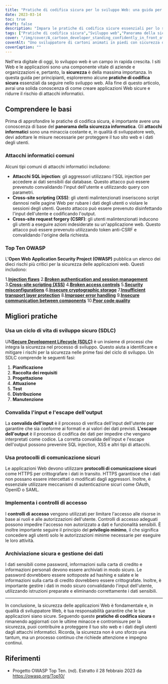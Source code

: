 ```yaml
---
title: "Pratiche di codifica sicura per lo sviluppo Web: una guida per principianti"
date: 2023-03-14
toc: true
draft: false
description: "Impara le pratiche di codifica sicure essenziali per lo sviluppo web per creare applicazioni web sicure e ridurre il rischio di attacchi informatici."
tags: ["Pratiche di codifica sicura","Sviluppo web","Panorama della sicurezza informatica","Primi dieci OWASP","Attacchi SQL Injection","XSS","CSRF","Ciclo di vita dello sviluppo sicuro","Convalida input","Uscita in uscita","Protocolli di comunicazione sicura","Controlli di accesso","Archiviazione e gestione dei dati","Minimo privilegio","Hashing delle password","Crittografia dei dati","Dichiarazioni preparate","Dati sensibili","Attacchi informatici","Sicurezza Web"]
cover: "/img/cover/A_cartoon_developer_standing_confidently_in_front_of_a_shield.png"
coverAlt: "Uno sviluppatore di cartoni animati in piedi con sicurezza davanti a uno scudo con il simbolo di un lucchetto mentre tiene in mano un laptop."
coverCaption: ""
---
```


Nell'era digitale di oggi, lo sviluppo web è un campo in rapida crescita. I siti Web e le applicazioni sono una componente vitale di aziende e organizzazioni e, pertanto, la **sicurezza** è della massima importanza. In questa guida per principianti, esploreremo alcune **pratiche di codifica sicura** essenziali da seguire nello sviluppo web. Alla fine di questo articolo, avrai una solida conoscenza di come creare applicazioni Web sicure e ridurre il rischio di attacchi informatici.

## Comprendere le basi

Prima di approfondire le pratiche di codifica sicura, è importante avere una conoscenza di base del **panorama della sicurezza informatica**. Gli **attacchi informatici** sono una minaccia costante e, in qualità di sviluppatore web, devi adottare le misure necessarie per proteggere il tuo sito web e i dati degli utenti.

### Attacchi informatici comuni

Alcuni tipi comuni di attacchi informatici includono:

- **Attacchi SQL injection**: gli aggressori utilizzano l'SQL injection per accedere ai dati sensibili dai database. Questo attacco può essere prevenuto convalidando l'input dell'utente e utilizzando query con parametri.
- **Cross-site scripting (XSS)**: gli utenti malintenzionati inseriscono script dannosi nelle pagine Web per rubare i dati degli utenti o violare le sessioni degli utenti. Questo attacco può essere prevenuto disinfettando l'input dell'utente e codificando l'output.
- **Cross-site request forgery (CSRF)**: gli utenti malintenzionati inducono gli utenti a eseguire azioni indesiderate su un'applicazione web. Questo attacco può essere prevenuto utilizzando token anti-CSRF e convalidando l'origine della richiesta.

### Top Ten OWASP

L'**Open Web Application Security Project (OWASP)** pubblica un elenco dei dieci rischi più critici per la sicurezza delle applicazioni web. Questi includono:

1.[**Injection flaws**](https://owasp.org/www-community/Injection_Flaws)
2.[**Broken authentication and session management**](https://owasp.org/www-project-top-ten/2017/A2_2017-Broken_Authentication.html)
3.[**Cross-site scripting (XSS)**](https://owasp.org/www-project-top-ten/2017/A7_2017-Cross-Site_Scripting_(XSS).html)
4.[**Broken access controls**](https://owasp.org/www-project-top-ten/2017/A5_2017-Broken_Access_Control.html)
5.[**Security misconfigurations**](https://owasp.org/www-project-top-ten/2017/A6_2017-Security_Misconfiguration.html)
6.[**Insecure cryptographic storage**](https://owasp.deteact.com/cheat/cheatsheets/Cryptographic_Storage_Cheat_Sheet.html)
7.[**Insufficient transport layer protection**](https://owasp.org/www-project-mobile-top-10/2014-risks/m3-insufficient-transport-layer-protection)
8.[**Improper error handling**](https://owasp.org/www-community/Improper_Error_Handling)
9.[**Insecure communication between components**](https://owasp.org/www-project-mobile-top-10/2016-risks/m3-insecure-communication)
10.[**Poor code quality**](https://owasp.org/www-project-mobile-top-10/2016-risks/m7-client-code-quality)

## Migliori pratiche

### Usa un ciclo di vita di sviluppo sicuro (SDLC)

UN[**Secure Development Lifecycle (SDLC)**](https://en.wikipedia.org/wiki/Systems_development_life_cycle) è un insieme di processi che integra la sicurezza nel processo di sviluppo. Questo aiuta a identificare e mitigare i rischi per la sicurezza nelle prime fasi del ciclo di sviluppo. Un SDLC comprende le seguenti fasi:

1. **Pianificazione**
2. **Raccolta dei requisiti**
3. **Progettazione**
4. **Attuazione**
5. **Test**
6. **Distribuzione**
7. **Manutenzione**

### Convalida l'input e l'escape dell'output

La **convalida dell'input** è il processo di verifica dell'input dell'utente per garantire che sia conforme ai formati e ai valori dei dati previsti. **L'escape dell'output** è il processo di codifica dei dati per impedire che vengano interpretati come codice. La corretta convalida dell'input e l'escape dell'output possono prevenire SQL injection, XSS e altri tipi di attacchi.

### Usa protocolli di comunicazione sicuri

Le applicazioni Web devono utilizzare **protocolli di comunicazione sicuri** come HTTPS per crittografare i dati in transito. HTTPS garantisce che i dati non possano essere intercettati o modificati dagli aggressori. Inoltre, è essenziale utilizzare meccanismi di autenticazione sicuri come OAuth, OpenID o SAML.

### Implementa i controlli di accesso

I **controlli di accesso** vengono utilizzati per limitare l'accesso alle risorse in base ai ruoli e alle autorizzazioni dell'utente. Controlli di accesso adeguati possono impedire l'accesso non autorizzato a dati e funzionalità sensibili. È inoltre importante seguire il principio del **privilegio minimo**, il che significa concedere agli utenti solo le autorizzazioni minime necessarie per eseguire le loro attività.

### Archiviazione sicura e gestione dei dati

I dati sensibili come password, informazioni sulla carta di credito e informazioni personali devono essere archiviati in modo sicuro. Le password dovrebbero essere sottoposte ad hashing e salate e le informazioni sulla carta di credito dovrebbero essere crittografate. Inoltre, è importante gestire i dati in modo sicuro convalidando l'input dell'utente, utilizzando istruzioni preparate e eliminando correttamente i dati sensibili.

______

In conclusione, la sicurezza delle applicazioni Web è fondamentale e, in qualità di sviluppatore Web, è tua responsabilità garantire che le tue applicazioni siano sicure. Seguendo queste **pratiche di codifica sicura** e rimanendo aggiornati con le ultime minacce e contromisure per la sicurezza, puoi contribuire a proteggere il tuo sito web e i dati degli utenti dagli attacchi informatici. Ricorda, la sicurezza non è uno sforzo una tantum, ma un processo continuo che richiede attenzione e impegno continui.

## Riferimenti

- Progetto OWASP Top Ten. (nd). Estratto il 28 febbraio 2023 da https://owasp.org/Top10/
